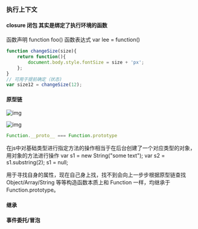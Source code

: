 ### 执行上下文

#### closure 闭包 其实是绑定了执行环境的函数

函数声明 function foo()
函数表达式 var lee =  function()
```js
function changeSize(size){
    return function(){
        document.body.style.fontSize = size + 'px';
    };
}
// 可用于提前确定（状态)
var size12 = changeSize(12);
```

#### 原型链

![img](https://img2018.cnblogs.com/blog/850375/201907/850375-20190708153139577-2105652554.png)



![img](https://upload-images.jianshu.io/upload_images/13902845-babea8f0cde0d791.jpg?imageMogr2/auto-orient/strip|imageView2/2/w/1200/format/webp)

```js
Function.__proto__ === Function.prototype
```

在js中对基础类型进行指定方法的操作相当于在后台创建了一个对应类型的对象， 用对象的方法进行操作
var s1 = new String("some text");
var s2 = s1.substring(2);
s1 = null;



用于寻找自身的属性，现在自己身上找，找不到会向上一步步根据原型链查找
Object/Array/String 等等构造函数本质上和 Function 一样，均继承于Function.prototype。



#### 继承 


#### 事件委托/冒泡